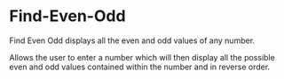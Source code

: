 # Find-Even-Odd
Find Even Odd displays all the even and odd values of any number.

Allows the user to enter a number which will then display all the possible 
even and odd values contained within the number and in reverse order.

